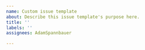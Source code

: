 ```yaml
---
name: Custom issue template
about: Describe this issue template's purpose here.
title: ''
labels: ''
assignees: AdamSpannbauer

---
```



